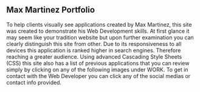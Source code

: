 ## Max Martinez Portfolio
To help clients visually see applications created by Max Martinez, this site was created to demonstrate his Web Development skills. At first glance it may seem like your tradition website but upon further examination you can clearly distinguish this site from other. Due to its responsiveness to all devices this application is ranked higher in search engines. Therefore reaching a greater audience. Using advanced Cascading Style Sheets (CSS) this site also has a list of previous applications that you can review simply by clicking on any of the following images under WORK. To get in contact with the Web Developer you can click any of the social medias or contact info provided.